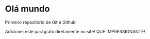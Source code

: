 # Olá mundo
 Primeiro repositório de Git e Github
 
 Adicionei este parágrafo diretamente no site! QUE IMPRESSIONANTE!
